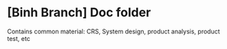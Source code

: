 # [Binh Branch] Doc folder
Contains common material: CRS, System design, product analysis, product test, etc
